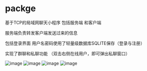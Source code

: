 # packge

基于TCP的局域网聊天小程序  包括服务端 和客户端 

服务端负责转发客户端发送过来的信息

包括登录界面 用户名密码使用了轻量级数据库SQLITE保存（登录与注册）

实现了群聊和私聊功能 （双击右侧在线用户，即可弹出私聊窗口）

![image](https://github.com/zlz-git/packge/blob/master/login.png)
![image](https://github.com/zlz-git/packge/blob/master/dispaly.png)
![image](https://github.com/zlz-git/packge/blob/master/groupchat.png)
![image](https://github.com/zlz-git/packge/blob/master/privatechat.png)
